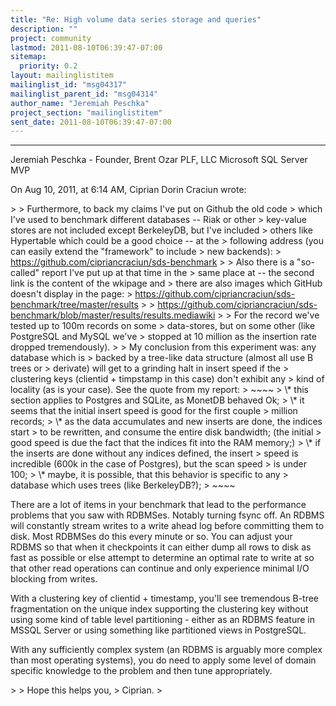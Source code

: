 ```yaml
---
title: "Re: High volume data series storage and queries"
description: ""
project: community
lastmod: 2011-08-10T06:39:47-07:00
sitemap:
  priority: 0.2
layout: mailinglistitem
mailinglist_id: "msg04317"
mailinglist_parent_id: "msg04314"
author_name: "Jeremiah Peschka"
project_section: "mailinglistitem"
sent_date: 2011-08-10T06:39:47-07:00
---
```


---
Jeremiah Peschka - Founder, Brent Ozar PLF, LLC
 Microsoft SQL Server MVP

On Aug 10, 2011, at 6:14 AM, Ciprian Dorin Craciun wrote:

&gt; 
&gt; Furthermore, to back my claims I've put on Github the old code
&gt; which I've used to benchmark different databases -- Riak or other
&gt; key-value stores are not included except BerkeleyDB, but I've included
&gt; others like Hypertable which could be a good choice -- at the
&gt; following address (you can easily extend the "framework" to include
&gt; new backends):
&gt; https://github.com/cipriancraciun/sds-benchmark
&gt; 
&gt; Also there is a "so-called" report I've put up at that time in the
&gt; same place at -- the second link is the content of the wkipage and
&gt; there are also images which GitHub doesn't display in the page:
&gt; https://github.com/cipriancraciun/sds-benchmark/tree/master/results
&gt; 
&gt; https://github.com/cipriancraciun/sds-benchmark/blob/master/results/results.mediawiki
&gt; 
&gt; For the record we've tested up to 100m records on some
&gt; data-stores, but on some other (like PostgreSQL and MySQL we've
&gt; stopped at 10 million as the insertion rate dropped tremendously).
&gt; 
&gt; My conclusion from this experiment was: any database which is
&gt; backed by a tree-like data structure (almost all use B trees or
&gt; derivate) will get to a grinding halt in insert speed if the
&gt; clustering keys (clientid + timpstamp in this case) don't exhibit any
&gt; kind of locality (as is your case). See the quote from my report:
&gt; ~~~~
&gt; \\* this section applies to Postgres and SQLite, as MonetDB behaved Ok;
&gt; \\* it seems that the initial insert speed is good for the first couple
&gt; million records;
&gt; \\* as the data accumulates and new inserts are done, the indices start
&gt; to be rewritten, and consume the entire disk bandwidth; (the initial
&gt; good speed is due the fact that the indices fit into the RAM memory;)
&gt; \\* if the inserts are done without any indices defined, the insert
&gt; speed is incredible (600k in the case of Postgres), but the scan speed
&gt; is under 100;
&gt; \\* maybe, it is possible, that this behavior is specific to any
&gt; database which uses trees (like BerkeleyDB?);
&gt; ~~~~

There are a lot of items in your benchmark that lead to the performance 
problems that you saw with RDBMSes. Notably turning fsync off. An RDBMS will 
constantly stream writes to a write ahead log before committing them to disk. 
Most RDBMSes do this every minute or so. You can adjust your RDBMS so that when 
it checkpoints it can either dump all rows to disk as fast as possible or else 
attempt to determine an optimal rate to write at so that other read operations 
can continue and only experience minimal I/O blocking from writes. 

With a clustering key of clientid + timestamp, you'll see tremendous B-tree 
fragmentation on the unique index supporting the clustering key without using 
some kind of table level partitioning - either as an RDBMS feature in MSSQL 
Server or using something like partitioned views in PostgreSQL.

With any sufficiently complex system (an RDBMS is arguably more complex than 
most operating systems), you do need to apply some level of domain specific 
knowledge to the problem and then tune appropriately.


&gt; 
&gt; Hope this helps you,
&gt; Ciprian.
&gt; 
